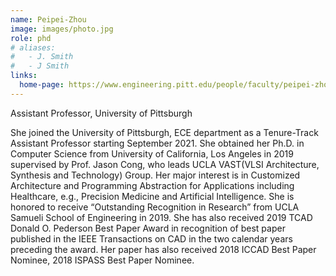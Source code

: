 ```yaml
---
name: Peipei-Zhou
image: images/photo.jpg
role: phd
# aliases:
#   - J. Smith
#   - J Smith
links:
  home-page: https://www.engineering.pitt.edu/people/faculty/peipei-zhou/
---
```


Assistant Professor, University of Pittsburgh

She joined the University of Pittsburgh, ECE department as a Tenure-Track Assistant Professor starting September 2021. She obtained her Ph.D. in Computer Science from University of California, Los Angeles in 2019 supervised by Prof. Jason Cong, who leads UCLA VAST(VLSI Architecture, Synthesis and Technology) Group. Her major interest is in Customized Architecture and Programming Abstraction for Applications including Healthcare, e.g., Precision Medicine and Artificial Intelligence. She is honored to receive “Outstanding Recognition in Research” from UCLA Samueli School of Engineering in 2019. She has also received 2019 TCAD Donald O. Pederson Best Paper Award in recognition of best paper published in the IEEE Transactions on CAD in the two calendar years preceding the award. Her paper has also received 2018 ICCAD Best Paper Nominee, 2018 ISPASS Best Paper Nominee.
